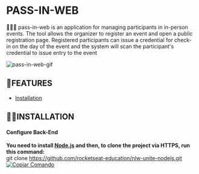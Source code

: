 # PASS-IN-WEB
🧑‍🚀🚀 pass-in-web is an application for managing participants in in-person events. The tool allows the organizer to register an event and open a public registration page. Registered participants can issue a credential for check-in on the day of the event and the system will scan the participant's credential to issue entry to the event


![pass-in-web-gif](https://github.com/devnestali/pass-in-web/assets/115426738/26743378-e43a-4f97-a9fa-006919836ca0)

## 📌**FEATURES**

  * [Installation](#installation)


## 👷‍♂️**INSTALLATION** <a name="installation"></a>

#### Configure Back-End
**You need to install <a href="https://nodejs.org/en/download/">Node.js</a> and then, to clone the project via HTTPS, run this command:** 
</br>
git clone https://github.com/rocketseat-education/nlw-unite-nodejs.git
[![Copiar Comando](https://img.shields.io/badge/Copiar-Comando-green?logo=git&style=flat-square)](javascript:void(0);)


